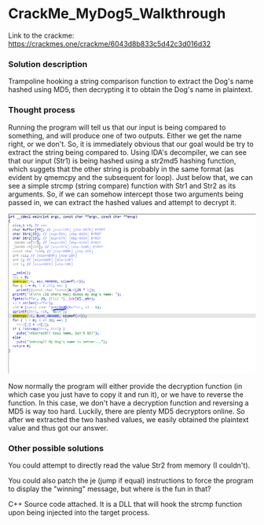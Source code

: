 # CrackMe_MyDog5_Walkthrough

Link to the crackme: https://crackmes.one/crackme/6043d8b833c5d42c3d016d32

### Solution description

Trampoline hooking a string comparison function to extract the Dog's name hashed using MD5, then decrypting it to obtain the Dog's name in plaintext.

### Thought process

Running the program will tell us that our input is being compared to something, and will produce one of two outputs. Either we get the name right, or we don't. So, it is 
immediately obvious that our goal would be try to extract the string being compared to. Using IDA's decompiler, we can see that our input (Str1) is being hashed using a 
str2md5 hashing function, which suggets that the other string is probably in the same format (as evident by qmemcpy and the subsequent for loop). Just below that, we can see a 
simple strcmp (string compare) function with Str1 and Str2 as its arguments. So, if we can somehow intercept those two arguments being passed in, we can extract the hashed values
and attempt to decrypt it. 

![Decompiled winmain function in IDA Pro](https://github.com/thebowenfeng/CrackMe_MyDog5_Walkthrough/blob/main/Capture.PNG)

Now normally the program will either provide the decryption function (in which case you just have to copy it and run it), or we have to reverse the function. In this case, we don't
have a decryption function and reversing a MD5 is way too hard. Luckily, there are plenty MD5 decryptors online. So after we extracted the two hashed values, we easily obtained
the plaintext value and thus got our answer. 

### Other possible solutions

You could attempt to directly read the value Str2 from memory (I couldn't). 

You could also patch the je (jump if equal) instructions to force the program to display the "winning" message, but where is the fun in that?

C++ Source code attached. It is a DLL that will hook the strcmp function upon being injected into the target process. 

